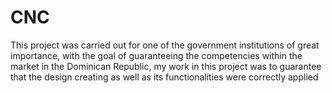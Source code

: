 # CNC
This project was carried out for one of the government institutions of great importance, with the goal of guaranteeing the competencies within the market in the Dominican Republic, my work in this project was to guarantee that the design creating as well as its functionalities were correctly applied
